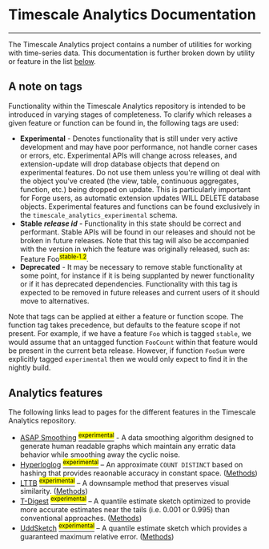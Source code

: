 # Timescale Analytics Documentation
---
The Timescale Analytics project contains a number of utilities for working with time-series data.  This documentation is further broken down by utility or feature in the list [below](#analytics-features).

## A note on tags <a id="tag-notes"></a>
Functionality within the Timescale Analytics repository is intended to be introduced in varying stages of completeness.  To clarify which releases a given feature or function can be found in, the following tags are used:
 - **Experimental** - Denotes functionality that is still under very active development and may have poor performance, not handle corner cases or errors, etc.  Experimental APIs will change across releases, and extension-update will drop database objects that depend on experimental features. Do not use them unless you're willing ot deal with the object you've created (the view, table, continuous aggregates, function, etc.) being dropped on update. This is particularly important for Forge users, as automatic extension updates WILL DELETE database objects. Experimental features and functions can be found exclusively in the `timescale_analytics_experimental` schema.
 - **Stable** ***release id*** - Functionality in this state should be correct and performant.  Stable APIs will be found in our releases and should not be broken in future releases.  Note that this tag will also be accompanied with the version in which the feature was originally released, such as: Feature Foo<sup><mark>stable-1.2</mark></sup>.
 - **Deprecated** - It may be necessary to remove stable functionality at some point, for instance if it is being supplanted by newer functionality or if it has deprecated dependencies.  Functionality with this tag is expected to be removed in future releases and current users of it should move to alternatives.

Note that tags can be applied at either a feature or function scope.  The function tag takes precedence, but defaults to the feature scope if not present.  For example, if we have a feature `Foo` which is tagged `stable`, we would assume that an untagged function `FooCount` within that feature would be present in the current beta release.  However, if function `FooSum` were explicitly tagged `experimental` then we would only expect to find it in the nightly build.

## Analytics features <a id="analytics-features"></a>

The following links lead to pages for the different features in the Timescale Analytics repository.

- [ASAP Smoothing](asap.md) [<sup><mark>experimental</mark></sup>](/extension/docs/README.md#tag-notes) - A data smoothing algorithm designed to generate human readable graphs which maintain any erratic data behavior while smoothing away the cyclic noise.
- [Hyperloglog](hyperloglog.md) [<sup><mark>experimental</mark></sup>](/extension/docs/README.md#tag-notes) – An approximate `COUNT DISTINCT` based on hashing that provides reaonable accuracy in constant space. ([Methods](hyperloglog.md#hyperloglog_api))
- [LTTB](lttb.md) [<sup><mark>experimental</mark></sup>](/extension/docs/README.md#tag-notes) – A downsample method that preserves visual similarity. ([Methods](lttb.md#api))
- [T-Digest](tdigest.md) [<sup><mark>experimental</mark></sup>](/extension/docs/README.md#tag-notes) – A quantile estimate sketch optimized to provide more accurate estimates near the tails (i.e. 0.001 or 0.995) than conventional approaches. ([Methods](tdigest#tdigest_api))
- [UddSketch](uddsketch.md) [<sup><mark>experimental</mark></sup>](/extension/docs/README.md#tag-notes) – A quantile estimate sketch which provides a guaranteed maximum relative error. ([Methods](uddsketch.md#uddsketch_api))
